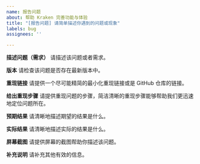 ```yaml
---
name: 报告问题
about: 帮助 Kraken 完善功能与体验
title: "[报告问题] 请简单描述你遇到的问题或现象"
labels: bug
assignees: ''

---
```


**描述问题（需求）**
请描述该问题或者需求。

**版本**
请检查该问题是否存在最新版本中。

**重现链接**
请提供一个尽可能精简的最小化重现链接或是 GitHub 仓库的链接。

**给出重现步骤**
请提供重现问题的步骤，简洁清晰的重现步骤能够帮助我们更迅速地定位问题所在。

**预期结果**
请清晰地描述期望的结果是什么。

**实际结果**
请清晰地描述实际的结果是什么。

**屏幕截图**
请提供屏幕的截图帮助你描述该问题。

**补充说明**
请补充其他有效的信息。
